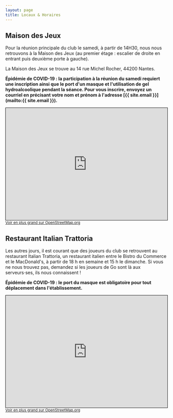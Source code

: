 ```yaml
---
layout: page
title: Locaux & Horaires
---
```


## Maison des Jeux

Pour la réunion principale du club le samedi, à partir de 14H30, nous nous retrouvons à la Maison des Jeux (au premier étage&nbsp;: escalier de droite en entrant puis deuxième porte à gauche).

La Maison des Jeux se trouve au 14 rue Michel Rocher, 44200 Nantes.

**Épidémie de COVID-19&nbsp;: la participation à la réunion du samedi requiert une inscription ainsi que le port d'un masque et l'utilisation de gel hydroalcoolique pendant la séance. Pour vous inscrire, envoyez un courriel en précisant votre nom et prénom à l'adresse [{{ site.email }}](mailto:{{ site.email }}).**

<iframe width="100%" height="350" frameborder="0" scrolling="no" marginheight="0" marginwidth="0" src="https://www.openstreetmap.org/export/embed.html?bbox=-1.5514969825744631%2C47.205509769879995%2C-1.5481361746788027%2C47.20710053913829&amp;layer=mapnik&amp;marker=47.206305160472375%2C-1.5498165786266327" style="border: 1px solid black"></iframe><br/><small><a href="https://www.openstreetmap.org/?mlat=47.20631&amp;mlon=-1.54982#map=19/47.20631/-1.54982">Voir en plus grand sur OpenStreetMap.org</a></small>

## Restaurant Italian Trattoria

Les autres jours, il est courant que des joueurs du club se retrouvent au restaurant Italian Trattoria, un restaurant italien entre le Bistro du Commerce et le MacDonald's, à partir de 18&nbsp;h en semaine et 15&nbsp;h le dimanche.
Si vous ne nous trouvez pas, demandez si les joueurs de Go sont là aux serveurs⋅ses, ils nous connaissent&nbsp;!

**Épidémie de COVID-19&nbsp;: le port du masque est obligatoire pour tout déplacement dans l'établissement.**

<iframe width="100%" height="350" frameborder="0" scrolling="no" marginheight="0" marginwidth="0" src="https://www.openstreetmap.org/export/embed.html?bbox=-1.5614479780197146%2C47.21204018402332%2C-1.5547531843185425%2C47.21516662668739&amp;layer=mapnik&amp;marker=47.21360342839521%2C-1.5581005811691284" style="border: 1px solid black"></iframe><br/><small><a href="https://www.openstreetmap.org/?mlat=47.21360&amp;mlon=-1.55810#map=18/47.21360/-1.55810">Voir en plus grand sur OpenStreetMap.org</a></small>
